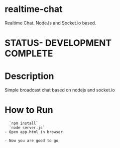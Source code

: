 # realtime-chat
Realtime Chat. NodeJs and Socket.io based.

# STATUS- DEVELOPMENT COMPLETE

# Description

Simple broadcast chat based on nodejs and socket.io

# How to Run
      `npm install`
      `node server.js`
    - Open app.html in browser

    - Now you are good to go
